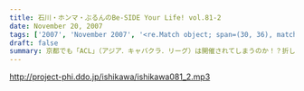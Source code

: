 ```yaml
---
title: 石川・ホンマ・ぶるんのBe-SIDE Your Life! vol.81-2
date: November 20, 2007
tags: ['2007', 'November 2007', '<re.Match object; span=(30, 36), match='vol.81'>']
draft: false
summary: 京都でも「ACL」（アジア．キャバクラ．リーグ）は開催されてしまうのか！？折しも、土曜に京大でイベント・・・ということは開催濃厚かもしれません。NAMAE
---
```


http://project-phi.ddo.jp/ishikawa/ishikawa081_2.mp3
